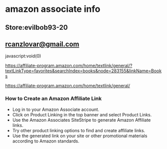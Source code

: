 # amazon associate info



## Store:evilbob93-20 
## rcanzlovar@gmail.com

javascript:void(0)

https://affiliate-program.amazon.com/home/textlink/general/?textLinkType=favorites&searchIndex=books&node=283155&linkName=Books

https://affiliate-program.amazon.com/home/textlink/general/

### How to Create an Amazon Affiliate Link
* Log in to your Amazon Associate account.
* Click on Product Linking in the top banner and select Product Links.
* Use the Amazon Associates SiteStripe to generate Amazon Affiliate links.
* Try other product linking options to find and create affiliate links.
* Use the generated link on your site or other promotional materials according to Amazon standards.



